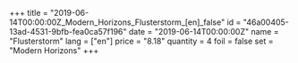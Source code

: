 +++
title = "2019-06-14T00:00:00Z_Modern_Horizons_Flusterstorm_[en]_false"
id = "46a00405-13ad-4531-9bfb-fea0ca57f196"
date = "2019-06-14T00:00:00Z"
name = "Flusterstorm"
lang = ["en"]
price = "8.18"
quantity = 4
foil = false
set = "Modern Horizons"
+++
